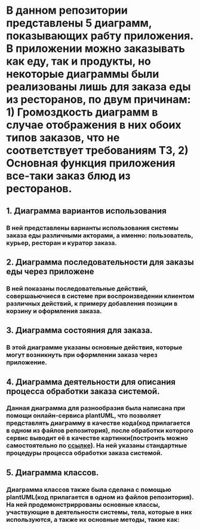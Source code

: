 # В данном репозитории представлены 5 диаграмм, показывающих рабту приложения. В приложении можно заказывать как еду, так и продукты, но некоторые диаграммы были реализованы лишь для заказа еды из ресторанов, по двум причинам: 1) Громоздкость диаграмм в случае отображения в них обоих типов заказов, что не соответствует требованиям ТЗ, 2) Основная функция приложения все-таки заказ блюд из ресторанов.
## 1. Диаграмма вариантов использования
### В ней представлены варианты использования системы заказа еды различными акторами, а именно: пользователь, курьер, ресторан и куратор заказа.
## 2. Диаграмма последовательности для заказы еды через приложене
### В ней показаны последовательные действий, совершаьючиеся в системе при воспроизведении клиентом различных действий, к примеру добавления позиции в корзину и оформления заказа.
## 3. Диаграмма состояния для заказа.
### В этой диаграмме указаны основные действия, которые могут возникнуть при оформлении заказа через приложение.
## 4. Диаграмма деятельности для описания процесса обработки заказа системой.
### Данная диаграмма для разнообразия была написана при помощи онлайн-сервиса plantUML, что позволяет представлять диаграмму в качестве кода(код прилагается в одном из файлов репозитория), после обработки которого сервис выводит её в качестве картинки(построить можно самостоятельно по [ссылке](https://www.plantuml.com/plantuml/uml/SyfFKj2rKt3CoKnELR1Io4ZDoSa70000)). На ней указаны стандартные процедуры процесса обработки заказа системой.
## 5. Диаграмма классов.
### Диаграмма классов также была сделана с помощью plantUML(код прилагается в одном из файлов репозитория). На ней продемонстриррованы основные классы, участвующие в деятельности системы, тела, которые в них используются, а также их основные методы, такие как:
